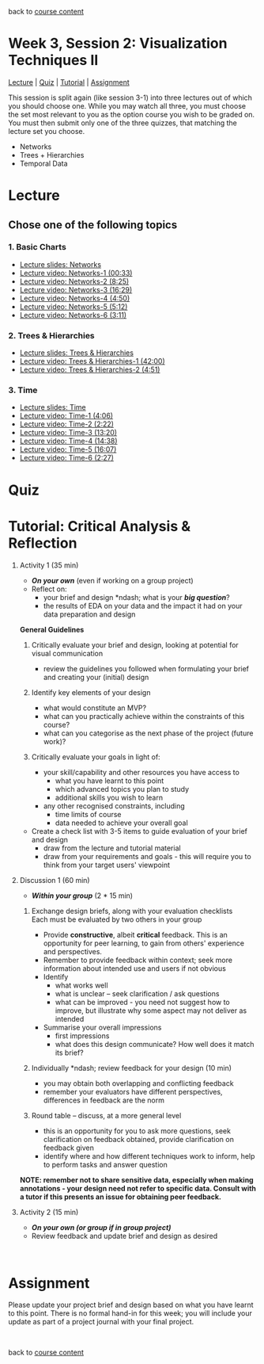back to [course content](index)


# Week 3, Session 2: Visualization Techniques II

[Lecture](#lecture) | [Quiz](#quiz) | [Tutorial](#tutorial-critical-analysis) | [Assignment](#assignment)

<!-- [Reading](#reading) | --> 

This session is split again (like session 3-1) into three lectures out of which you should choose one. While you may watch all three, you must choose the set most relevant to you as the option course you wish to be graded on. You must then submit only one of the three quizzes, that matching the lecture set you choose. 

* Networks
* Trees + Hierarchies
* Temporal Data

# Lecture

## Chose one of the following topics

### 1. Basic Charts
* [Lecture slides: Networks](files/3-Networks.pdf)  
* [Lecture video: Networks-1 (00:33)](https://drive.google.com/file/d/1bGZgGoM5VmPLJXSXA6t3eIBEBQXNxhpP/view?usp=sharing)
* [Lecture video: Networks-2 (8:25)](https://drive.google.com/file/d/1Pd9nkxWTcvHY5UoZMY-wadlO9OMnF6Gg/view?usp=sharing)
* [Lecture video: Networks-3 (16:29)](https://drive.google.com/file/d/1dMiSYUaDxXSvmGFRwsCUePd5lye4OvKj/view?usp=sharing)
* [Lecture video: Networks-4 (4:50)](https://drive.google.com/file/d/1igNA8yKuGDPJkTJ5hMvbZ3jwO0KSutCb/view?usp=sharing)
* [Lecture video: Networks-5 (5:12)](https://drive.google.com/file/d/12wyYCwi3BBYxIg1UF9vJ7tgUIsWx4B5B/view?usp=sharing)
* [Lecture video: Networks-6 (3:11)](https://drive.google.com/file/d/1ORrdVohl3Rak88UaloXT1ZkQXWBbs78u/view?usp=sharing)


### 2. Trees & Hierarchies
* [Lecture slides: Trees & Hierarchies](files/3-Trees+Hierarchies.pdf)  
* [Lecture video: Trees & Hierarchies-1 (42:00)](https://drive.google.com/file/d/1rqGOvytbRCikUzP0vvyxUuI-6WoiBntR/view?usp=sharing)
* [Lecture video: Trees & Hierarchies-2 (4:51)](https://drive.google.com/file/d/1GP60bvYxU46X4v1zWZKbDHGztCadN1NV/view?usp=sharing)

### 3. Time
* [Lecture slides: Time](files/3-TemporalData.pdf)  
* [Lecture video: Time-1 (4:06)](https://drive.google.com/file/d/1CxeNXh2Gl1o2X_W9Gd7FOEqMWnFAlSJO/view?usp=sharing)
* [Lecture video: Time-2 (2:22)](https://drive.google.com/file/d/10uzyD-AUxNcHnLKetefFe7u5Wj1aqXgf/view?usp=sharing)
* [Lecture video: Time-3 (13:20)](https://drive.google.com/file/d/1GnSYWw4Y3adYnoaHHQMBtH6ls8-y_9wF/view?usp=sharing)
* [Lecture video: Time-4 (14:38)](https://drive.google.com/file/d/1Jd7LZX2FK-XlIlR1QoxpAovhTJYQwiPm/view?usp=sharing)
* [Lecture video: Time-5 (16:07)](https://drive.google.com/file/d/17VOTvVp8s-5Dr2Y7UNcoXFM1LTkGGy-H/view?usp=sharing)
* [Lecture video: Time-6 (2:27)](https://drive.google.com/file/d/1wKwiSuko7q7VpomPrbgm3_aukLFfCcGx/view?usp=sharing)


# Quiz


<a name = "tutorial-critical-analysis"></a>
# Tutorial: Critical Analysis &amp; Reflection

1. Activity 1 (35 min)
    * ***On your own*** (even if working on a group project)
    - Reflect on:
        - your brief and design *ndash; what is your ___big question___?
        - the results of EDA on your data and the impact it had on your data preparation and design
   
   __General Guidelines__  
   1. Critically evaluate your brief and design, looking at potential for visual communication
        - review the guidelines you followed when formulating your brief and creating your (initial) design
    
   2. Identify key elements of your design
        - what would constitute an MVP?
        - what can you practically achieve within the constraints of this course?
        - what can you categorise as the next phase of the project (future work)?
    
   3. Critically evaluate your goals in light of:
        - your skill/capability and other resources you have access to
            - what you have learnt to this point
            - which advanced topics you plan to study
            - additional skills you wish to learn
        - any other recognised constraints, including
            - time limits of course
            - data needed to achieve your overall goal
      
    * Create a check list with 3-5 items to guide evaluation of your brief and design
        - draw from the lecture and tutorial material
        - draw from your requirements and goals - this will require you to think from your target users' viewpoint
    
  
1. Discussion 1 (60 min)
    * ***Within your group*** (2 * 15 min)
    1. Exchange design briefs, along with your evaluation checklists  
        Each must be evaluated by two others in your group
        - Provide __constructive__, albeit __critical__ feedback. This is an opportunity for peer learning, to gain from others' experience and perspectives.
        - Remember to provide feedback within context; seek more information about intended use and users if not obvious
        - Identify
            - what works well
            - what is unclear &ndash; seek clarification / ask questions
            - what can be improved - you need not suggest how to improve, but illustrate why some aspect may not deliver as intended
        - Summarise your overall impressions
          - first impressions
          - what does this design communicate? How well does it match its brief?
        
    2. Individually *ndash; review feedback for your design (10 min)
        - you may obtain both overlapping and conflicting feedback
        - remember your evaluators have different perspectives, differences in feedback are the norm
      
    3. Round table &ndash; discuss, at a more general level
        - this is an opportunity for you to ask more questions, seek clarification on feedback obtained, provide clarification on feedback given
        - identify where and how different techniques work to inform, help to perform tasks and answer question

    __NOTE: remember not to share sensitive data, especially when making annotations - your design need not refer to specific data. Consult with a tutor if this presents an issue for obtaining peer feedback.__
    

1. Activity 2 (15 min)
    * ***On your own  (or group if in group project)***
    * Review feedback and update brief and design as desired
    
<p>&nbsp;</p>

# Assignment

Please update your project brief and design based on what you have learnt to this point. There is no formal hand-in for this week; you will include your update as part of a project journal with your final project.

<p>&nbsp;</p>

back to [course content](index)
